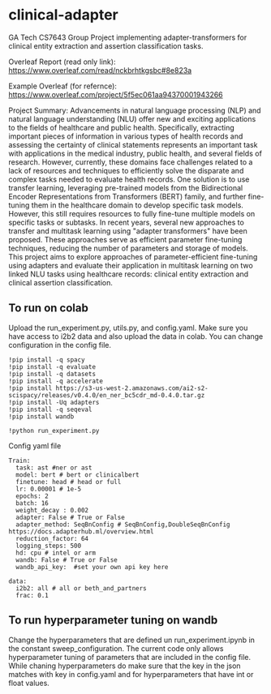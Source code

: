 # clinical-adapter
GA Tech CS7643 Group Project implementing adapter-transformers for clinical entity extraction and assertion classification tasks.

Overleaf Report (read only link): 
https://www.overleaf.com/read/nckbrhtkgsbc#8e823a

Example Overleaf (for refernce): 
https://www.overleaf.com/project/5f5ec061aa94370001943266





Project Summary:
Advancements in natural language processing (NLP) and natural language understanding (NLU) offer new and exciting applications to the fields of healthcare and public health. Specifically, extracting important pieces of information in various types of health records and assessing the certainty of clinical statements represents an important task with applications in the medical industry, public health, and several fields of research. However, currently, these domains face challenges related to a lack of resources and techniques to efficiently solve the disparate and complex tasks needed to evaluate health records. One solution is to use transfer learning, leveraging pre-trained models from the Bidirectional Encoder Representations from Transformers (BERT) family, and further fine-tuning them in the healthcare domain to develop specific task models. However, this still requires resources to fully fine-tune multiple models on specific tasks or subtasks. In recent years, several new approaches to transfer and multitask learning using "adapter transformers" have been proposed. These approaches serve as efficient parameter fine-tuning techniques, reducing the number of parameters and storage of models.
This project aims to explore approaches of parameter-efficient fine-tuning using adapters and evaluate their application in multitask learning on two linked NLU tasks using healthcare records: clinical entity extraction and clinical assertion classification.

## To run on colab

Upload the run_experiment.py, utils.py, and config.yaml. Make sure you have access to i2b2 data and also upload the data in colab. You can change configuration in the config file.

```
!pip install -q spacy
!pip install -q evaluate
!pip install -q datasets
!pip install -q accelerate
!pip install https://s3-us-west-2.amazonaws.com/ai2-s2-scispacy/releases/v0.4.0/en_ner_bc5cdr_md-0.4.0.tar.gz
!pip install -Uq adapters
!pip install -q seqeval
!pip install wandb
```

```
!python run_experiment.py
```

Config yaml file

```
Train:
  task: ast #ner or ast
  model: bert # bert or clinicalbert
  finetune: head # head or full
  lr: 0.00001 # 1e-5
  epochs: 2
  batch: 16
  weight_decay : 0.002
  adapter: False # True or False
  adapter_method: SeqBnConfig # SeqBnConfig,DoubleSeqBnConfig https://docs.adapterhub.ml/overview.html
  reduction_factor: 64
  logging_steps: 500
  hd: cpu # intel or arm
  wandb: False # True or False
  wandb_api_key:  #set your own api key here

data:
  i2b2: all # all or beth_and_partners
  frac: 0.1
```

## To run hyperparameter tuning on wandb

Change the hyperparameters that are defined un run_experiment.ipynb in the constant sweep_configuration. The current code only allows hyperparameter tuning of parameters that are included in the config file. While chaning hyperparameters do make sure that the key in the json matches with key in config.yaml and for hyperparameters that have int or float values.

